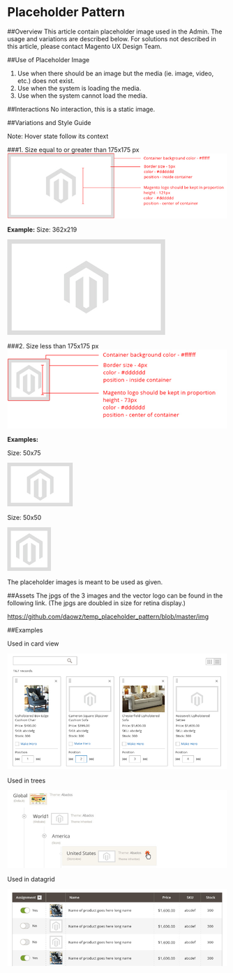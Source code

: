 Placeholder Pattern
========================
##Overview
This article contain placeholder image used in the Admin. The usage and variations are described below. For solutions not described in this article, please contact Magento UX Design Team.

##Use of Placeholder Image

1. Use when there should be an image but the media (ie. image, video, etc.) does not exist.
2. Use when the system is loading the media.
3. Use when the system cannot load the media.

##Interactions
No interaction, this is a static image.

##Variations and Style Guide

Note: Hover state follow its context

###1. Size equal to or greater than 175x175 px
![](https://github.com/daowz/temp_placeholder_pattern/blob/master/StyleGuide/styleguide_01.jpg)

**Example:**
Size: 362x219

![placeholder image](https://github.com/daowz/temp_placeholder_pattern/blob/master/img/placeholder_362x219.jpg)

###2. Size less than 175x175 px
![](https://github.com/daowz/temp_placeholder_pattern/blob/master/StyleGuide/styleguide_02.jpg)

**Examples:**

Size: 50x75

![placeholder image](https://github.com/daowz/temp_placeholder_pattern/blob/master/img/placeholder_50x75.jpg)

Size: 50x50

![placeholder image](https://github.com/daowz/temp_placeholder_pattern/blob/master/img/placeholder_50x50.jpg)

The placeholder images is meant to be used as given. 


##Assets
The jpgs of the 3 images and the vector logo can be found in the following link. (The jpgs are doubled in size for retina display.)

https://github.com/daowz/temp_placeholder_pattern/blob/master/img

##Examples

Used in card view

![](https://github.com/daowz/temp_placeholder_pattern/blob/master/Samples/01_Cardview.jpg)


Used in trees

![](https://github.com/daowz/temp_placeholder_pattern/blob/master/Samples/03_tree.jpg)


Used in datagrid

![](https://github.com/daowz/temp_placeholder_pattern/blob/master/Samples/02_datagrid.jpg)
